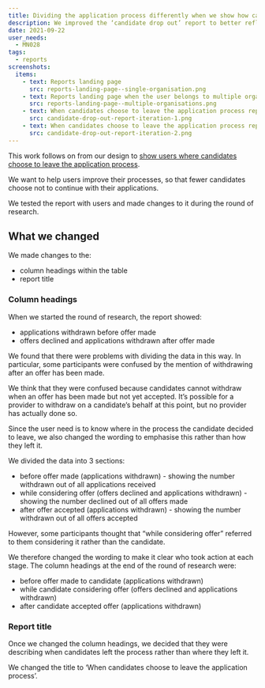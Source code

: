 ```yaml
---
title: Dividing the application process differently when we show how candidates choose to leave the process
description: We improved the ‘candidate drop out’ report to better reflect how users think about the application process
date: 2021-09-22
user_needs:
  - MN028
tags:
  - reports
screenshots:
  items:
    - text: Reports landing page
      src: reports-landing-page--single-organisation.png
    - text: Reports landing page when the user belongs to multiple organisations
      src: reports-landing-page--multiple-organisations.png
    - text: When candidates choose to leave the application process report (iteration 1)
      src: candidate-drop-out-report-iteration-1.png
    - text: When candidates choose to leave the application process report (iteration 2)
      src: candidate-drop-out-report-iteration-2.png
---
```


This work follows on from our design to [show users where candidates choose to leave the application process](/manage-teacher-training-applications/showing-users-where-candidates-choose-to-leave-the-application-process/).

We want to help users improve their processes, so that fewer candidates choose not to continue with their applications.

We tested the report with users and made changes to it during the round of research.

## What we changed

We made changes to the:

- column headings within the table
- report title

### Column headings

When we started the round of research, the report showed:

- applications withdrawn before offer made
- offers declined and applications withdrawn after offer made

We found that there were problems with dividing the data in this way. In particular, some participants were confused by the mention of withdrawing after an offer has been made.

We think that they were confused because candidates cannot withdraw when an offer has been made but not yet accepted. It’s possible for a provider to withdraw on a candidate’s behalf at this point, but no provider has actually done so.

Since the user need is to know where in the process the candidate decided to leave, we also changed the wording to emphasise this rather than how they left it.

We divided the data into 3 sections:

- before offer made (applications withdrawn) - showing the number withdrawn out of all applications received
- while considering offer (offers declined and applications withdrawn) - showing the number declined out of all offers made
- after offer accepted (applications withdrawn) - showing the number withdrawn out of all offers accepted

However, some participants thought that “while considering offer” referred to them considering it rather than the candidate.

We therefore changed the wording to make it clear who took action at each stage. The column headings at the end of the round of research were:

- before offer made to candidate (applications withdrawn)
- while candidate considering offer (offers declined and applications withdrawn)
- after candidate accepted offer (applications withdrawn)

### Report title

Once we changed the column headings, we decided that they were describing when candidates left the process rather than where they left it.

We changed the title to ‘When candidates choose to leave the application process’.
